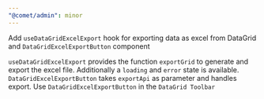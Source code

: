 ```yaml
---
"@comet/admin": minor
---
```


Add `useDataGridExcelExport` hook for exporting data as excel from DataGrid and `DataGridExcelExportButton` component

`useDataGridExcelExport` provides the function `exportGrid` to generate and export the excel file. Additionally a `loading` and `error` state is available.
`DataGridExcelExportButton` takes `exportApi` as parameter and handles export. Use `DataGridExcelExportButton` in the `DataGrid Toolbar`
